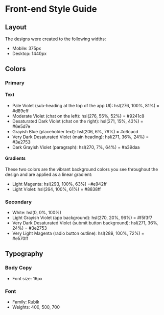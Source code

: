 # Front-end Style Guide

## Layout

The designs were created to the following widths:

- Mobile: 375px
- Desktop: 1440px

## Colors

### Primary

#### Text

- Pale Violet (sub-heading at the top of the app UI): hsl(276, 100%, 81%) = #d89eff
- Moderate Violet (chat on the left): hsl(276, 55%, 52%) = #9241c8
- Desaturated Dark Violet (chat on the right): hsl(271, 15%, 43%) = #6e5d7e
- Grayish Blue (placeholder text): hsl(206, 6%, 79%) = #c6cacd
- Very Dark Desaturated Violet (main heading): hsl(271, 36%, 24%) = #3e2753
- Dark Grayish Violet (paragraph): hsl(270, 7%, 64%) = #a39daa

#### Gradients

These two colors are the vibrant background colors you see throughout the design and are applied as a linear gradient:

- Light Magenta: hsl(293, 100%, 63%) =#e942ff
- Light Violet: hsl(264, 100%, 61%) =
  #8838ff

### Secondary

- White: hsl(0, 0%, 100%)
- Light Grayish Violet (app background): hsl(270, 20%, 96%) = #f5f3f7
- Very Dark Desaturated Violet (submit button background): hsl(271, 36%, 24%) = #3e2753
- Very Light Magenta (radio button outline): hsl(289, 100%, 72%) = #e570ff

## Typography

### Body Copy

- Font size: 16px

### Font

- Family: [Rubik](https://fonts.google.com/specimen/Rubik)
- Weights: 400, 500, 700
